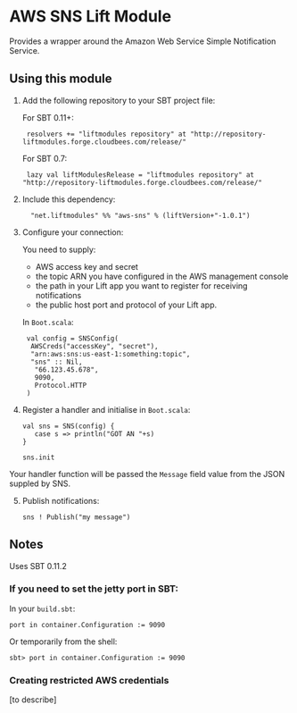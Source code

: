 # AWS SNS Lift Module

Provides a wrapper around the Amazon Web Service Simple Notification Service. 

## Using this module

1. Add the following repository to your SBT project file:

    For SBT 0.11+:

        resolvers += "liftmodules repository" at "http://repository-liftmodules.forge.cloudbees.com/release/"

    For SBT 0.7:

        lazy val liftModulesRelease = "liftmodules repository" at "http://repository-liftmodules.forge.cloudbees.com/release/"

2. Include this dependency:

         "net.liftmodules" %% "aws-sns" % (liftVersion+"-1.0.1")

3. Configure your connection:

	You need to supply:
	* AWS access key and secret
	* the topic ARN you have configured in the AWS management console
	* the path in your Lift app you want to register for receiving notifications
	* the public host port and protocol of your Lift app.
	
	In `Boot.scala`:
	
        val config = SNSConfig(
         AWSCreds("accessKey", "secret"),
         "arn:aws:sns:us-east-1:something:topic",
         "sns" :: Nil,
          "66.123.45.678",
          9090,
      	  Protocol.HTTP
        )                

4.  Register a handler and initialise in `Boot.scala`:

        val sns = SNS(config) {
           case s => println("GOT AN "+s)
        }

        sns.init
  
  Your handler function will be passed the `Message` field value from the JSON suppled by SNS.
               

5.	Publish notifications:

	    sns ! Publish("my message")              


## Notes

Uses SBT 0.11.2

### If you need to set the jetty port in SBT:

In your `build.sbt`:

    port in container.Configuration := 9090

Or temporarily from the shell:

    sbt> port in container.Configuration := 9090

### Creating restricted AWS credentials

[to describe]

